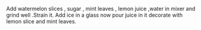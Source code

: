 Add watermelon slices , sugar , mint leaves , lemon juice ,water in
mixer and grind well .Strain it. Add ice in a glass now pour juice in it
decorate with lemon slice and mint leaves.